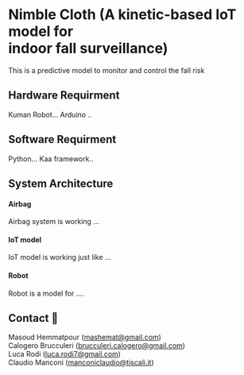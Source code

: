 # Nimble Cloth (A kinetic-based IoT model for <br /> indoor fall surveillance)
This is a predictive model to monitor and control the fall risk 

## Hardware Requirment

Kuman Robot...
Arduino ..


## Software Requirment

Python...
Kaa framework..

## System Architecture

#### Airbag
Airbag system is working ...
#### IoT model
IoT model is working just like ...
#### Robot
Robot is a model for ....

## Contact :e-mail:

Masoud Hemmatpour (mashemat@gmail.com) <br />
Calogero Brucculeri (brucculeri.calogero@gmail.com) <br />
Luca Rodi (luca.rodi7@gmail.com) <br />
Claudio Manconi (manconiclaudio@tiscali.it) <br />

